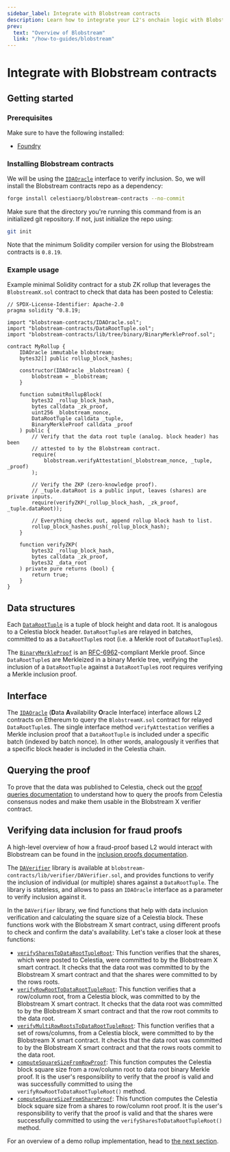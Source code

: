 ```yaml
---
sidebar_label: Integrate with Blobstream contracts
description: Learn how to integrate your L2's onchain logic with Blobstream
prev:
  text: "Overview of Blobstream"
  link: "/how-to-guides/blobstream"
---
```


# Integrate with Blobstream contracts

## Getting started

### Prerequisites

Make sure to have the following installed:

- [Foundry](https://github.com/foundry-rs/foundry)

### Installing Blobstream contracts

We will be using the [`IDAOracle`](https://github.com/celestiaorg/blobstream-contracts/blob/master/src/IDAOracle.sol)
interface to verify inclusion.
So, we will install the Blobstream contracts repo as a dependency:

```sh
forge install celestiaorg/blobstream-contracts --no-commit
```

Make sure that the directory you're running this command
from is an initialized git repository. If not, just
initialize the repo using:

```sh
git init
```

Note that the minimum Solidity compiler version for using the Blobstream
contracts is `0.8.19`.

### Example usage

Example minimal Solidity contract for a stub ZK rollup that leverages the
`BlobstreamX.sol` contract to check that data has been posted to Celestia:

```solidity
// SPDX-License-Identifier: Apache-2.0
pragma solidity ^0.8.19;

import "blobstream-contracts/IDAOracle.sol";
import "blobstream-contracts/DataRootTuple.sol";
import "blobstream-contracts/lib/tree/binary/BinaryMerkleProof.sol";

contract MyRollup {
    IDAOracle immutable blobstream;
    bytes32[] public rollup_block_hashes;

    constructor(IDAOracle _blobstream) {
        blobstream = _blobstream;
    }

    function submitRollupBlock(
        bytes32 _rollup_block_hash,
        bytes calldata _zk_proof,
        uint256 _blobstream_nonce,
        DataRootTuple calldata _tuple,
        BinaryMerkleProof calldata _proof
    ) public {
        // Verify that the data root tuple (analog. block header) has been
        // attested to by the Blobstream contract.
        require(
            blobstream.verifyAttestation(_blobstream_nonce, _tuple, _proof)
        );

        // Verify the ZKP (zero-knowledge proof).
        // _tuple.dataRoot is a public input, leaves (shares) are private inputs.
        require(verifyZKP(_rollup_block_hash, _zk_proof, _tuple.dataRoot));

        // Everything checks out, append rollup block hash to list.
        rollup_block_hashes.push(_rollup_block_hash);
    }

    function verifyZKP(
        bytes32 _rollup_block_hash,
        bytes calldata _zk_proof,
        bytes32 _data_root
    ) private pure returns (bool) {
        return true;
    }
}
```

## Data structures

Each [`DataRootTuple`](https://github.com/celestiaorg/blobstream-contracts/blob/master/src/DataRootTuple.sol)
is a tuple of block height and data root. It is analogous to a Celestia block
header. `DataRootTuple`s are relayed in batches, committed to as a
`DataRootTuple`s root (i.e. a Merkle root of `DataRootTuple`s).

The [`BinaryMerkleProof`](https://github.com/celestiaorg/blobstream-contracts/blob/master/src/lib/tree/binary/BinaryMerkleProof.sol)
is an [RFC-6962](https://www.rfc-editor.org/rfc/rfc6962.html)-compliant Merkle
proof. Since `DataRootTuple`s are Merkleized in a binary Merkle tree, verifying
the inclusion of a `DataRootTuple` against a `DataRootTuple`s root requires
verifying a Merkle inclusion proof.

## Interface

The [`IDAOracle`](https://github.com/celestiaorg/blobstream-contracts/blob/master/src/IDAOracle.sol)
(**D**ata **A**vailability **O**racle Interface) interface allows L2 contracts
on Ethereum to query the `BlobstreamX.sol` contract for relayed `DataRootTuple`s.
The single interface method `verifyAttestation` verifies a Merkle inclusion
proof that a `DataRootTuple` is included under a specific batch (indexed by
batch nonce). In other words, analogously it verifies that a specific block
header is included in the Celestia chain.

## Querying the proof

To prove that the data was published to Celestia, check out the
[proof queries documentation](/how-to-guides/blobstream-proof-queries.md)
to understand how to query the proofs from Celestia consensus
nodes and make them usable in the Blobstream X verifier contract.

## Verifying data inclusion for fraud proofs

A high-level overview of how a fraud-proof based L2 would interact with
Blobstream can be found in the [inclusion proofs documentation](https://github.com/celestiaorg/blobstream-contracts/blob/master/docs/inclusion-proofs.md).

The [`DAVerifier`](https://github.com/celestiaorg/blobstream-contracts/blob/master/src/lib/verifier/DAVerifier.sol)
library is available at `blobstream-contracts/lib/verifier/DAVerifier.sol`, and
provides functions to verify the inclusion of individual (or multiple) shares
against a `DataRootTuple`. The library is stateless, and allows to pass an
`IDAOracle` interface as a parameter to verify inclusion against it.

In the `DAVerifier` library, we find functions that help
with data inclusion verification and calculating the square size of a
Celestia block. These functions work with the Blobstream X smart contract,
using different proofs to check and confirm the data's availability. Let's
take a closer look at these functions:

- [`verifySharesToDataRootTupleRoot`](https://github.com/celestiaorg/blobstream-contracts/blob/3a552d8f7bfbed1f3175933260e6e440915d2da4/src/lib/verifier/DAVerifier.sol#L80-L124):
  This function verifies that the
  shares, which were posted to Celestia, were committed to by the Blobstream X
  smart contract. It checks that the data root was committed to by the
  Blobstream X smart contract and that the shares were committed to by the
  rows roots.
- [`verifyRowRootToDataRootTupleRoot`](https://github.com/celestiaorg/blobstream-contracts/blob/3a552d8f7bfbed1f3175933260e6e440915d2da4/src/lib/verifier/DAVerifier.sol#L133-L155):
  This function verifies that a
  row/column root, from a Celestia block, was committed to by the
  Blobstream X smart contract. It checks that the data root was committed
  to by the Blobstream X smart contract and that the row root commits to
  the data root.
- [`verifyMultiRowRootsToDataRootTupleRoot`](https://github.com/celestiaorg/blobstream-contracts/blob/3a552d8f7bfbed1f3175933260e6e440915d2da4/src/lib/verifier/DAVerifier.sol#L164-L194):
  This function verifies
  that a set of rows/columns, from a Celestia block, were committed
  to by the Blobstream X smart contract. It checks that the data root was
  committed to by the Blobstream X smart contract and that the rows roots
  commit to the data root.
- [`computeSquareSizeFromRowProof`](https://github.com/celestiaorg/blobstream-contracts/blob/3a552d8f7bfbed1f3175933260e6e440915d2da4/src/lib/verifier/DAVerifier.sol#L204-L215):
  This function computes the Celestia
  block square size from a row/column root to data root binary Merkle
  proof. It is the user's responsibility to verify that the proof is
  valid and was successfully committed to using the
  `verifyRowRootToDataRootTupleRoot()` method.
- [`computeSquareSizeFromShareProof`](https://github.com/celestiaorg/blobstream-contracts/blob/3a552d8f7bfbed1f3175933260e6e440915d2da4/src/lib/verifier/DAVerifier.sol#L224-L229):
  This function computes the
  Celestia block square size from a shares to row/column root proof.
  It is the user's responsibility to verify that the proof is valid
  and that the shares were successfully committed to using the
  `verifySharesToDataRootTupleRoot()` method.

For an overview of a demo rollup implementation, head to
[the next section](/how-to-guides/blobstream-offchain.md).
